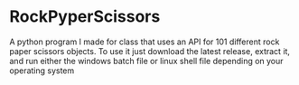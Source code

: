 # RockPyperScissors
A python program I made for class that uses an API for 101 different rock paper scissors objects. 
To use it just download the latest release, extract it, and run either the windows batch file or linux shell file depending on your operating system
